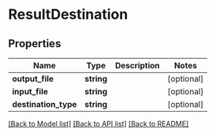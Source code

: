 # ResultDestination

## Properties
Name | Type | Description | Notes
------------ | ------------- | ------------- | -------------
**output_file** | **string** |  | [optional] 
**input_file** | **string** |  | [optional] 
**destination_type** | **string** |  | [optional] 

[[Back to Model list]](../README.md#documentation-for-models) [[Back to API list]](../README.md#documentation-for-api-endpoints) [[Back to README]](../README.md)


